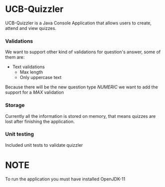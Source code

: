 # UCB-Quizzler
UCB-Quizzler is a Java Console Application that allows users to create, attend and view quizzes.
 
### Validations
We want to support other kind of validations for question's answer, some of them are:
   * Text validations
     * Max length
     * Only uppercase text
     
Because there will be the new question type *NUMERIC* we want to add the support for a *MAX* validation  

### Storage
Currently all the information is stored on memory, that means quizzes are lost after finishing the application. 

### Unit testing
Included unit tests to validate quizzler
 
# NOTE
To run the application you must have installed OpenJDK-11
